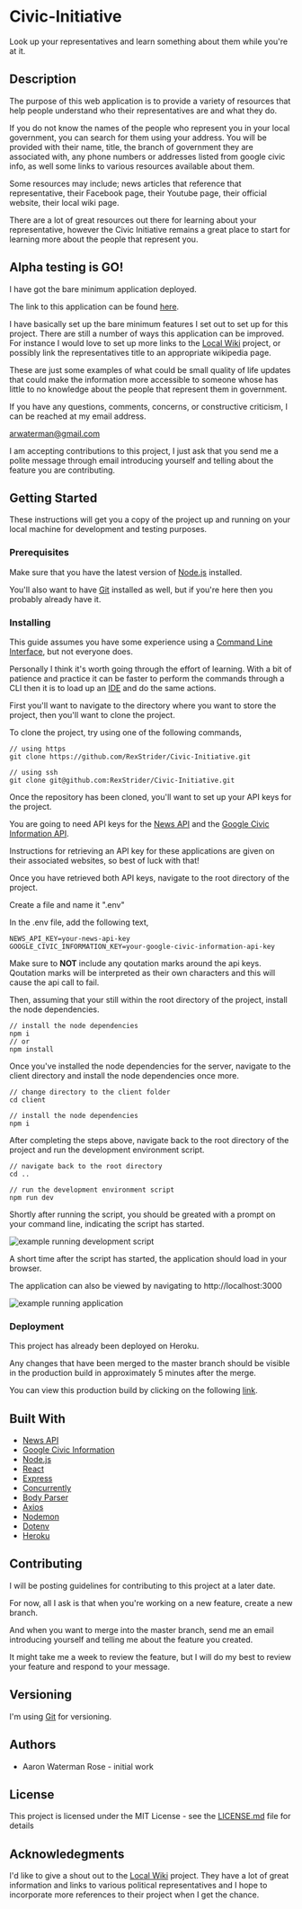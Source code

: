 # Civic-Initiative

Look up your representatives and learn something about them while you're at it.

## Description

The purpose of this web application is to provide a variety of resources that help people understand who their representatives are and what they do.

If you do not know the names of the people who represent you in your local government, you can search for them using your address. You will be provided with their name, title, the branch of government they are associated with, any phone numbers or addresses listed from google civic info, as well some links to various resources available about them.

Some resources may include; news articles that reference that representative, their Facebook page, their Youtube page, their official website, their local wiki page.

There are a lot of great resources out there for learning about your representative, however the Civic Initiative remains a great place to start for learning more about the people that represent you.

## Alpha testing is GO!

I have got the bare minimum application deployed.

The link to this application can be found [here](https://civic-initiative.herokuapp.com/).

I have basically set up the bare minimum features I set out to set up for this project. There are still a number of ways this application can be improved. For instance I would love to set up more links to the [Local Wiki](https://localwiki.org) project, or possibly link the representatives title to an appropriate wikipedia page.

These are just some examples of what could be small quality of life updates that could make the information more accessible to someone whose has little to no knowledge about the people that represent them in government.

If you have any questions, comments, concerns, or constructive criticism, I can be reached at my email address.

arwaterman@gmail.com

I am accepting contributions to this project, I just ask that you send me a polite message through email introducing yourself and telling about the feature you are contributing.

## Getting Started

These instructions will get you a copy of the project up and running on your local machine for development and testing purposes.

### Prerequisites

Make sure that you have the latest version of [Node.js](https://nodejs.org/en/) installed.

You'll also want to have [Git](https://git-scm.com/) installed as well, but if you're here then you probably already have it.

### Installing

This guide assumes you have some experience using a [Command Line Interface](https://en.wikipedia.org/wiki/Command-line_interface), but not everyone does.

Personally I think it's worth going through the effort of learning. With a bit of patience and practice it can be faster to perform the commands through a CLI then it is to load up an [IDE](https://en.wikipedia.org/wiki/Integrated_development_environment) and do the same actions. 

First you'll want to navigate to the directory where you want to store the project, then you'll want to clone the project.

To clone the project, try using one of the following commands,

```
// using https
git clone https://github.com/RexStrider/Civic-Initiative.git

// using ssh
git clone git@github.com:RexStrider/Civic-Initiative.git
```

Once the repository has been cloned, you'll want to set up your API keys for the project.

You are going to need API keys for the [News API](https://newsapi.org/) and the [Google Civic Information API](https://developers.google.com/civic-information/).

Instructions for retrieving an API key for these applications are given on their associated websites, so best of luck with that!

Once you have retrieved both API keys, navigate to the root directory of the project.

Create a file and name it ".env"

In the .env file, add the following text,

```
NEWS_API_KEY=your-news-api-key
GOOGLE_CIVIC_INFORMATION_KEY=your-google-civic-information-api-key
```

Make sure to **NOT** include any qoutation marks around the api keys. Qoutation marks will be interpreted as their own characters and this will cause the api call to fail.

Then, assuming that your still within the root directory of the project, install the node dependencies.

```
// install the node dependencies
npm i
// or
npm install
```

Once you've installed the node dependencies for the server, navigate to the client directory and install the node dependencies once more.

```
// change directory to the client folder
cd client

// install the node dependencies
npm i
```

After completing the steps above, navigate back to the root directory of the project and run the development environment script.

```
// navigate back to the root directory
cd ..

// run the development environment script
npm run dev
```

Shortly after running the script, you should be greated with a prompt on your command line, indicating the script has started.

![example running development script](./assets/screenshots/example-run-dev.PNG)

A short time after the script has started, the application should load in your browser.

The application can also be viewed by navigating to http://localhost:3000

![example running application](./assets/screenshots/example-application.PNG)

### Deployment

This project has already been deployed on Heroku.

Any changes that have been merged to the master branch should be visible in the production build in approximately 5 minutes after the merge.

You can view this production build by clicking on the following [link](https://civic-initiative.herokuapp.com/).

## Built With

 - [News API](https://newsapi.org/)
 - [Google Civic Information](https://developers.google.com/civic-information/)
 - [Node.js](https://nodejs.org/en/)
 - [React](https://reactjs.org/)
 - [Express](http://expressjs.com/)
 - [Concurrently](https://www.npmjs.com/package/concurrently)
 - [Body Parser](https://www.npmjs.com/package/body-parser)
 - [Axios](https://www.npmjs.com/package/axios)
 - [Nodemon](https://nodemon.io/)
 - [Dotenv](https://www.npmjs.com/package/dotenv)
 - [Heroku](https://www.heroku.com)

## Contributing

I will be posting guidelines for contributing to this project at a later date.

For now, all I ask is that when you're working on a new feature, create a new branch.

And when you want to merge into the master branch, send me an email introducing yourself and telling me about the feature you created.

It might take me a week to review the feature, but I will do my best to review your feature and respond to your message.

## Versioning

I'm using [Git](https://git-scm.com/) for versioning.

## Authors

 - Aaron Waterman Rose - initial work

## License

This project is licensed under the MIT License - see the [LICENSE.md](https://github.com/RexStrider/Civic-Initiative/blob/master/LICENSE.md) file for details

## Acknowledegments

I'd like to give a shout out to the [Local Wiki](https://localwiki.org) project. They have a lot of great information and links to various political representatives and I hope to incorporate more references to their project when I get the chance.